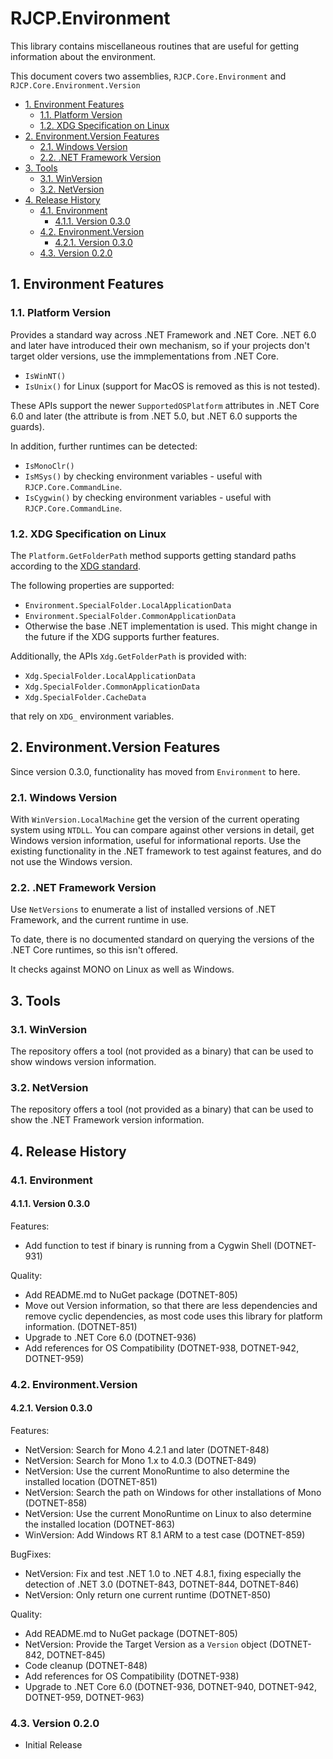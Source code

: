 # RJCP.Environment <!-- omit in toc -->

This library contains miscellaneous routines that are useful for getting
information about the environment.

This document covers two assemblies, `RJCP.Core.Environment` and
`RJCP.Core.Environment.Version`

- [1. Environment Features](#1-environment-features)
  - [1.1. Platform Version](#11-platform-version)
  - [1.2. XDG Specification on Linux](#12-xdg-specification-on-linux)
- [2. Environment.Version Features](#2-environmentversion-features)
  - [2.1. Windows Version](#21-windows-version)
  - [2.2. .NET Framework Version](#22-net-framework-version)
- [3. Tools](#3-tools)
  - [3.1. WinVersion](#31-winversion)
  - [3.2. NetVersion](#32-netversion)
- [4. Release History](#4-release-history)
  - [4.1. Environment](#41-environment)
    - [4.1.1. Version 0.3.0](#411-version-030)
  - [4.2. Environment.Version](#42-environmentversion)
    - [4.2.1. Version 0.3.0](#421-version-030)
  - [4.3. Version 0.2.0](#43-version-020)

## 1. Environment Features

### 1.1. Platform Version

Provides a standard way across .NET Framework and .NET Core. .NET 6.0 and later
have introduced their own mechanism, so if your projects don't target older
versions, use the immplementations from .NET Core.

* `IsWinNT()`
* `IsUnix()` for Linux (support for MacOS is removed as this is not tested).

These APIs support the newer `SupportedOSPlatform` attributes in .NET Core 6.0
and later (the attribute is from .NET 5.0, but .NET 6.0 supports the guards).

In addition, further runtimes can be detected:

- `IsMonoClr()`
- `IsMSys()` by checking environment variables - useful with
  `RJCP.Core.CommandLine`.
- `IsCygwin()` by checking environment variables - useful with
  `RJCP.Core.CommandLine`.

### 1.2. XDG Specification on Linux

The `Platform.GetFolderPath` method supports getting standard paths according to
the [XDG
standard](https://specifications.freedesktop.org/basedir-spec/basedir-spec-latest.html).

The following properties are supported:

- `Environment.SpecialFolder.LocalApplicationData`
- `Environment.SpecialFolder.CommonApplicationData`
- Otherwise the base .NET implementation is used. This might change in the
  future if the XDG supports further features.

Additionally, the APIs `Xdg.GetFolderPath` is provided with:

- `Xdg.SpecialFolder.LocalApplicationData`
- `Xdg.SpecialFolder.CommonApplicationData`
- `Xdg.SpecialFolder.CacheData`

that rely on `XDG_` environment variables.

## 2. Environment.Version Features

Since version 0.3.0, functionality has moved from `Environment` to here.

### 2.1. Windows Version

With `WinVersion.LocalMachine` get the version of the current operating system
using `NTDLL`. You can compare against other versions in detail, get Windows
version information, useful for informational reports. Use the existing
functionality in the .NET framework to test against features, and do not use the
Windows version.

### 2.2. .NET Framework Version

Use `NetVersions` to enumerate a list of installed versions of .NET Framework,
and the current runtime in use.

To date, there is no documented standard on querying the versions of the .NET
Core runtimes, so this isn't offered.

It checks against MONO on Linux as well as Windows.

## 3. Tools

### 3.1. WinVersion

The repository offers a tool (not provided as a binary) that can be used to show
windows version information.

### 3.2. NetVersion

The repository offers a tool (not provided as a binary) that can be used to show
the .NET Framework version information.

## 4. Release History

### 4.1. Environment

#### 4.1.1. Version 0.3.0

Features:

- Add function to test if binary is running from a Cygwin Shell (DOTNET-931)

Quality:

- Add README.md to NuGet package (DOTNET-805)
- Move out Version information, so that there are less dependencies and remove
  cyclic dependencies, as most code uses this library for platform information.
  (DOTNET-851)
- Upgrade to .NET Core 6.0 (DOTNET-936)
- Add references for OS Compatibility (DOTNET-938, DOTNET-942, DOTNET-959)

### 4.2. Environment.Version

#### 4.2.1. Version 0.3.0

Features:

- NetVersion: Search for Mono 4.2.1 and later (DOTNET-848)
- NetVersion: Search for Mono 1.x to 4.0.3 (DOTNET-849)
- NetVersion: Use the current MonoRuntime to also determine the installed
  location (DOTNET-851)
- NetVersion: Search the path on Windows for other installations of Mono
  (DOTNET-858)
- NetVersion: Use the current MonoRuntime on Linux to also determine the
  installed location (DOTNET-863)
- WinVersion:  Add Windows RT 8.1 ARM to a test case (DOTNET-859)

BugFixes:

- NetVersion: Fix and test .NET 1.0 to .NET 4.8.1, fixing especially the
  detection of .NET 3.0 (DOTNET-843, DOTNET-844, DOTNET-846)
- NetVersion: Only return one current runtime (DOTNET-850)

Quality:

- Add README.md to NuGet package (DOTNET-805)
- NetVersion: Provide the Target Version as a `Version` object (DOTNET-842,
  DOTNET-845)
- Code cleanup (DOTNET-848)
- Add references for OS Compatibility (DOTNET-938)
- Upgrade to .NET Core 6.0 (DOTNET-936, DOTNET-940, DOTNET-942, DOTNET-959,
  DOTNET-963)

### 4.3. Version 0.2.0

- Initial Release
